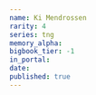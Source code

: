 ```yaml
---
name: Ki Mendrossen
rarity: 4
series: tng
memory_alpha:
bigbook_tier: -1
in_portal:
date:
published: true
---
```



